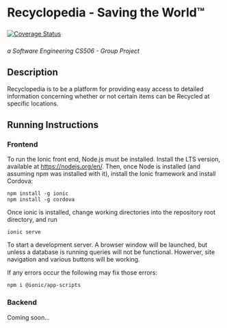 # Recyclopedia - Saving the World™
#####
[![Coverage Status](https://coveralls.io/repos/github/Pallasite/Recyclopedia/badge.svg?branch=Iteration-2-Dev)](https://coveralls.io/github/Pallasite/Recyclopedia?branch=Iteration-2-Dev)
#####
*a Software Engineering CS506 - Group Project*	
## Description
Recyclopedia is to be a platform for providing easy access to detailed information concerning whether or not certain items can be Recycled at specific locations. 

## Running Instructions 
### Frontend
To run the Ionic front end, Node.js must be installed. Install the LTS version, available at https://nodejs.org/en/. Then, once Node is installed (and assuming npm was installed with it), install the Ionic framework and install Cordova:

```
npm install -g ionic
npm install -g cordova
```

Once ionic is installed, change working directories into the repository root directory, and run

```
ionic serve
```
To start a development server. A browser window will be launched, but unless a database is running queries will not be functional. Howerver, site navigation and various buttons will be working.

If any errors occur the following may fix those errors:
```
npm i @ionic/app-scripts
```

### Backend
Coming soon...

